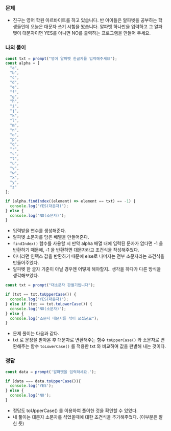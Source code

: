 ### 문제
- 진구는 영어 학원 아르바이트를 하고 있습니다. 반 아이들은 알파벳을 공부하는 학생들인데 오늘은 대문자 쓰기 시험을 봤습니다. 알파벳 하나만을 입력하고 그 알파벳이 대문자이면 YES를 아니면 NO를 출력하는 프로그램을 만들어 주세요.

### 나의 풀이
```jsx
const txt = prompt("영어 알파벳 한글자를 입력해주세요");
const alpha = [
  "a",
  "b",
  "c",
  "d",
  "e",
  "f",
  "g",
  "h",
  "i",
  "j",
  "k",
  "l",
  "m",
  "n",
  "o",
  "p",
  "q",
  "r",
  "s",
  "t",
  "u",
  "v",
  "w",
  "x",
  "y",
  "z"
];

if (alpha.findIndex((element) => element == txt) == -1) {
  console.log("YES(대문자)");
} else {
  console.log("NO(소문자)");
}
```
- 입력받을 변수를 생성해준다.
- 알파벳 소문자를 담은 배열을 만들어준다.
- `findIndex()` 함수를 사용할 시 만약 alpha 배열 내에 입력된 문자가 없다면 -1 을 반환하기 때문에, -1 을 반환하면 대문자라고 조건식을 작성해주었다.
- 아니라면 인덱스 값을 반환하기 때문에 else로 나머지는 전부 소문자라는 조건식을 만들어주었다.
- 알파벳 한 글자 기준이 아닐 경우엔 어떻게 해야할지.. 생각을 하다가 다른 방식을 생각해보았다. 

```jsx
const txt = prompt("대소문자 판별기입니다");

if (txt == txt.toUpperCase()) {
  console.log("YES(대문자)");
} else if (txt == txt.toLowerCase()) {
  console.log("NO(소문자)");
} else {
  console.log("소문자 대문자를 섞어 쓰셨군요");
}
```
- 문제 풀이는 다음과 같다.
- txt 로 문장을 받아온 후 대문자로 변환해주는 함수 `toUpperCase()` 와 소문자로 변환해주는 함수 `toLowerCase()` 를 적용한 txt 와 비교하여 값을 판별해 내는 것이다.

### 정답
```jsx
const data = prompt('알파벳을 입력하세요.');

if (data === data.toUpperCase()){
  console.log('YES');
} else {
  console.log('NO');
}
```
- 정답도 toUpperCase() 를 이용하여 풀이한 것을 확인할 수 있었다.
- 내 풀이는 대문자 소문자를 섞었을때에 대한 조건식을 추가해주었다. (이부분은 잘한 듯)